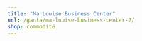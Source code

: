 ```yaml
---
title: "Ma Louise Business Center"
url: /ganta/ma-louise-business-center-2/
shop: commodité
---
```

